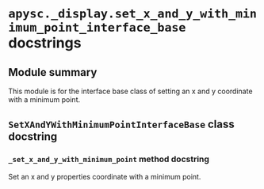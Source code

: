 # `apysc._display.set_x_and_y_with_minimum_point_interface_base` docstrings

## Module summary

This module is for the interface base class of setting an x and y coordinate with a minimum point.

## `SetXAndYWithMinimumPointInterfaceBase` class docstring

### `_set_x_and_y_with_minimum_point` method docstring

Set an x and y properties coordinate with a minimum point.